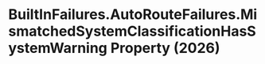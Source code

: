 # BuiltInFailures.AutoRouteFailures.MismatchedSystemClassificationHasSystemWarning Property (2026)

﻿